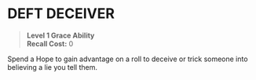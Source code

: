 # DEFT DECEIVER

> **Level 1 Grace Ability**  
> **Recall Cost:** 0

Spend a Hope to gain advantage on a roll to deceive or trick someone into believing a lie you tell them.
